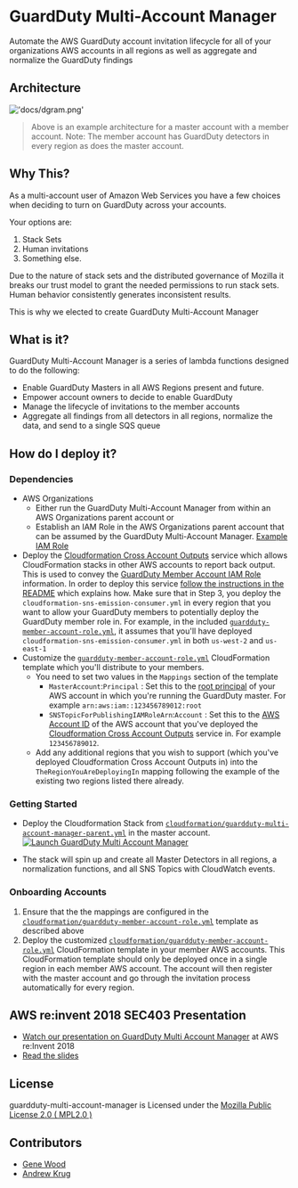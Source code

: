 # GuardDuty Multi-Account Manager

Automate the AWS GuardDuty account invitation lifecycle for all of your 
organizations AWS accounts in all regions as well as aggregate and normalize 
the GuardDuty findings

## Architecture

!['docs/dgram.png'](docs/dgram.png)

> Above is an example architecture for a master account with a member account. 
> Note: The member account has GuardDuty detectors in every region as does the 
> master account.

## Why This?

As a multi-account user of Amazon Web Services you have a few choices when
deciding to turn on GuardDuty across your accounts.

Your options are:

1. Stack Sets
2. Human invitations
3. Something else.

Due to the nature of stack sets and the distributed governance of Mozilla it
breaks our trust model to grant the needed permissions to run stack sets.
Human behavior consistently generates inconsistent results.

This is why we elected to create GuardDuty Multi-Account Manager

## What is it?

GuardDuty Multi-Account Manager is a series of lambda functions designed to do
the following:

* Enable GuardDuty Masters in all AWS Regions present and future.
* Empower account owners to decide to enable GuardDuty
* Manage the lifecycle of invitations to the member accounts
* Aggregate all findings from all detectors in all regions, normalize the data,
  and send to a single SQS queue

## How do I deploy it?

### Dependencies

* AWS Organizations
  * Either run the GuardDuty Multi-Account Manager from within an AWS
    Organizations parent account or
  * Establish an IAM Role in the AWS Organizations parent account that can be
    assumed by the GuardDuty Multi-Account Manager.
    [Example IAM Role](docs/example-organizations-reader-iam-role.yml)
* Deploy the
  [Cloudformation Cross Account Outputs](https://github.com/mozilla/cloudformation-cross-account-outputs/)
  service which allows CloudFormation stacks in other AWS accounts to report
  back output. This is used to convey the
  [GuardDuty Member Account IAM Role](cloudformation/guardduty-member-account-role.yml)
  information. In order to deploy this service 
  [follow the instructions in the README](https://github.com/mozilla/cloudformation-cross-account-outputs#deploy-the-infrastructure)
  which explains how. Make sure that in Step 3, you deploy the `cloudformation-sns-emission-consumer.yml`
  in every region that you want to allow your GuardDuty members to potentially
  deploy the GuardDuty member role in. For example, in the included 
  [`guardduty-member-account-role.yml`](cloudformation/guardduty-member-account-role.yml),
  it assumes that you'll have deployed `cloudformation-sns-emission-consumer.yml`
  in both `us-west-2` and `us-east-1`
* Customize the 
  [`guardduty-member-account-role.yml`](cloudformation/guardduty-member-account-role.yml)
  CloudFormation template which you'll distribute to your members. 
  * You need to set two values in the `Mappings` section of the template
    * `MasterAccount`:`Principal` : Set this to the 
      [root principal](https://docs.aws.amazon.com/IAM/latest/UserGuide/reference_policies_elements_principal.html#Principal_specifying)
      of your AWS account in which you're running the GuardDuty master. For
      example `arn:aws:iam::123456789012:root`
    * `SNSTopicForPublishingIAMRoleArn`:`Account` : Set this to the 
      [AWS Account ID](https://docs.aws.amazon.com/general/latest/gr/acct-identifiers.html#FindingYourAccountIdentifiers)
      of the AWS account that you've deployed the 
      [Cloudformation Cross Account Outputs](https://github.com/mozilla/cloudformation-cross-account-outputs/)
      service in. For example `123456789012`.
  * Add any additional regions that you wish to support (which you've deployed 
    Cloudformation Cross Account Outputs in) into the 
    `TheRegionYouAreDeployingIn` mapping following the example of the existing
    two regions listed there already.
  
### Getting Started

* Deploy the Cloudformation Stack from
  [`cloudformation/guardduty-multi-account-manager-parent.yml`](https://s3-us-west-2.amazonaws.com/public.us-west-2.infosec.mozilla.org/guardduty-multi-account-manager/cf/guardduty-multi-account-manager-parent.yml) in the master
  account. [![Launch GuardDuty Multi Account Manager](https://s3.amazonaws.com/cloudformation-examples/cloudformation-launch-stack.png)](https://console.aws.amazon.com/cloudformation/home?region=us-west-2#/stacks/new?stackName=guardduty-multi-account-manager&templateURL=https://s3-us-west-2.amazonaws.com/public.us-west-2.infosec.mozilla.org/guardduty-multi-account-manager/cf/guardduty-multi-account-manager-parent.yml)

* The stack will spin up and create all Master Detectors in all regions, a
  normalization functions, and all SNS Topics with CloudWatch events.

### Onboarding Accounts

1. Ensure that the the mappings are configured in the
   [`cloudformation/guardduty-member-account-role.yml`](cloudformation/guardduty-member-account-role.yml)
   template as described above
2. Deploy the customized [`cloudformation/guardduty-member-account-role.yml`](cloudformation/guardduty-member-account-role.yml)
   CloudFormation template in your member AWS accounts. This CloudFormation template should only be deployed once in a single
   region in each member AWS account. The account will then register with the master account and go through the invitation
   process automatically for every region.

## AWS re:invent 2018 SEC403 Presentation

* [Watch our presentation on GuardDuty Multi Account Manager](https://www.youtube.com/watch?v=M5yQpegaYF8&t=1889) at AWS re:Invent 2018
* [Read the slides](https://www.slideshare.net/AmazonWebServices/five-new-security-automations-using-aws-security-services-open-source-sec403-aws-reinvent-2018/47)

## License

guardduty-multi-account-manager is Licensed under the
[Mozilla Public License 2.0 ( MPL2.0 )](https://www.mozilla.org/en-US/MPL/2.0/)

## Contributors

* [Gene Wood](https://github.com/gene1wood/)
* [Andrew Krug](https://github.com/andrewkrug/)
